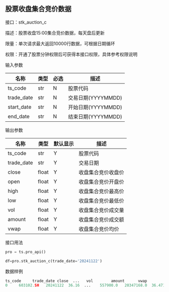 ## 股票收盘集合竞价数据

接口：stk_auction_c

描述：股票收盘15:00集合竞价数据，每天盘后更新

限量：单次请求最大返回10000行数据，可根据日期循环

权限：开通了股票分钟权限后可获得本接口权限，具体参考权限说明

输入参数

| 名称 | 类型 | 必选 | 描述 |
| --- | --- | --- | --- |
| ts_code | str | N | 股票代码 |
| trade_date | str | N | 交易日期(YYYYMMDD) |
| start_date | str | N | 开始日期(YYYYMMDD) |
| end_date | str | N | 结束日期(YYYYMMDD) |

输出参数

| 名称 | 类型 | 默认显示 | 描述 |
| --- | --- | --- | --- |
| ts_code | str | Y | 股票代码 |
| trade_date | str | Y | 交易日期 |
| close | float | Y | 收盘集合竞价收盘价 |
| open | float | Y | 收盘集合竞价开盘价 |
| high | float | Y | 收盘集合竞价最高价 |
| low | float | Y | 收盘集合竞价最低价 |
| vol | float | Y | 收盘集合竞价成交量 |
| amount | float | Y | 收盘集合竞价成交额 |
| vwap | float | Y | 收盘集合竞价均价 |

接口用法

```python
pro = ts.pro_api()

df=pro.stk_auction_c(trade_date='20241122')
```

数据样例

```python
ts_code     trade_date close  ...   vol        amount      vwap
0     603102.SH   20241122  36.16  ...    557900.0   20347168.0  36.471
```